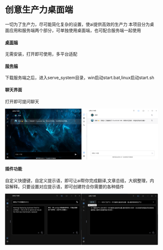 # 创意生产力桌面端

一切为了生产力，尽可能简化复杂的设置，使ai提供高效的生产力
本项目分为桌面应用和服务端两个部分，可单独使用桌面端，也可配合服务端一起使用

#### [桌面端](https://github.com/ExpanderHx/creative_production_desktop)

无需安装，打开即可使用，多平台适配

#### [服务端](https://github.com/ExpanderHx/creative_production_serve)

下载服务端之后，进入serve_system目录，win启动start.bat,linux启动start.sh

#### 聊天界面
打开即可提问聊天

<div style="display: flex">
    <img src="assets/demonstrate/1.png " width="50%">
    <img src="assets/demonstrate/2.png " width="50%">
</div>
<div style="display:none">
![本地路径-w50](assets/demonstrate/1.png ""){:width="50%"}
![本地路径](assets/demonstrate/2.png ""){:width="50%"}
</div>


#### 插件功能
自定义快捷键，自定义提示语，即可让ai帮你完成翻译,文章总结，大纲整理，内容解释。只要设置对应提示语，即可创建符合你需要的各种插件
<div style="display: flex">
    <img src="assets/demonstrate/3.png " width="50%">
    <img src="assets/demonstrate/6.png " width="50%">
</div>
<div style="display:none">
![本地路径](assets/demonstrate/3.png "")
![本地路径](assets/demonstrate/6.png "")
</div>





<div style="display:none">
# creative_production_desktop

Creative production desktop

## Getting Started

This project is a starting point for a Flutter application.

A few resources to get you started if this is your first Flutter project:

- [Lab: Write your first Flutter app](https://docs.flutter.dev/get-started/codelab)
- [Cookbook: Useful Flutter samples](https://docs.flutter.dev/cookbook)

For help getting started with Flutter development, view the
[online documentation](https://docs.flutter.dev/), which offers tutorials,
samples, guidance on mobile development, and a full API reference.

</div>




